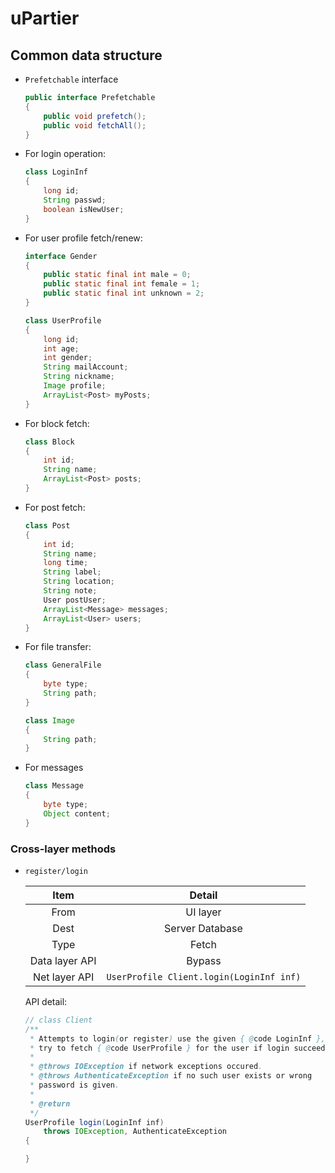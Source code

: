 # uPartier

## Common data structure

- `Prefetchable` interface

    ```java
    public interface Prefetchable
    {
        public void prefetch();
        public void fetchAll();
    }
    ```


- For login operation:

    ```java
    class LoginInf
    {
        long id;
        String passwd;
        boolean isNewUser;
    }
    ```

- For user profile fetch/renew:

    ```java
    interface Gender
    {
        public static final int male = 0;
        public static final int female = 1;
        public static final int unknown = 2;
    }
    
    class UserProfile
    {
        long id;
        int age;
        int gender;
        String mailAccount;
        String nickname;
        Image profile;
        ArrayList<Post> myPosts;
    }
    ```

- For block fetch:

    ```java
    class Block
    {
        int id;
        String name;
        ArrayList<Post> posts;
    }
    ```

- For post fetch:

    ```java
    class Post
    {
        int id;
        String name;
        long time;
        String label;
        String location;
        String note;
        User postUser;
        ArrayList<Message> messages;
        ArrayList<User> users;
    }
    ```

- For file transfer:
    
    ```java
    class GeneralFile
    {
        byte type;
        String path;
    }

    class Image
    {
        String path;
    }
    ```

- For messages

    ```java
    class Message
    {
        byte type;
        Object content;
    }
    ```

### Cross-layer methods

- `register/login`

    Item | Detail
    :---:|:-----:
    From | UI layer  
    Dest | Server Database  
    Type | Fetch
    Data layer API | Bypass
    Net layer API | `UserProfile Client.login(LoginInf inf)`
    
    API detail:
    ```java
    // class Client
    /**
     * Attempts to login(or register) use the given { @code LoginInf },
     * try to fetch { @code UserProfile } for the user if login succeeded.
     * 
     * @throws IOException if network exceptions occured.
     * @throws AuthenticateException if no such user exists or wrong 
     * password is given.
     *
     * @return 
     */
    UserProfile login(LoginInf inf)
        throws IOException, AuthenticateException
    {

    }
    ```

